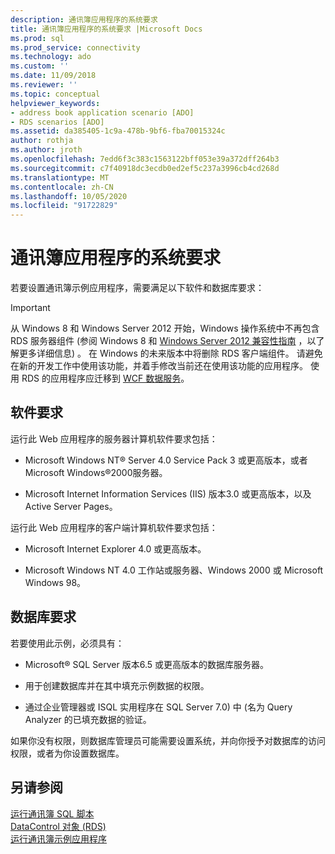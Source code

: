 ```yaml
---
description: 通讯簿应用程序的系统要求
title: 通讯簿应用程序的系统要求 |Microsoft Docs
ms.prod: sql
ms.prod_service: connectivity
ms.technology: ado
ms.custom: ''
ms.date: 11/09/2018
ms.reviewer: ''
ms.topic: conceptual
helpviewer_keywords:
- address book application scenario [ADO]
- RDS scenarios [ADO]
ms.assetid: da385405-1c9a-478b-9bf6-fba70015324c
author: rothja
ms.author: jroth
ms.openlocfilehash: 7edd6f3c383c1563122bff053e39a372dff264b3
ms.sourcegitcommit: c7f40918dc3ecdb0ed2ef5c237a3996cb4cd268d
ms.translationtype: MT
ms.contentlocale: zh-CN
ms.lasthandoff: 10/05/2020
ms.locfileid: "91722829"
---
```

# <a name="system-requirements-for-the-address-book-application"></a>通讯簿应用程序的系统要求
若要设置通讯簿示例应用程序，需要满足以下软件和数据库要求：  
  
> [!IMPORTANT]
>  从 Windows 8 和 Windows Server 2012 开始，Windows 操作系统中不再包含 RDS 服务器组件 (参阅 Windows 8 和 [Windows Server 2012 兼容性指南](https://www.microsoft.com/download/details.aspx?id=27416) ，以了解更多详细信息) 。 在 Windows 的未来版本中将删除 RDS 客户端组件。 请避免在新的开发工作中使用该功能，并着手修改当前还在使用该功能的应用程序。 使用 RDS 的应用程序应迁移到 [WCF 数据服务](/dotnet/framework/wcf/)。  
  
## <a name="software-requirements"></a>软件要求  
 运行此 Web 应用程序的服务器计算机软件要求包括：  
  
-   Microsoft Windows NT® Server 4.0 Service Pack 3 或更高版本，或者 Microsoft Windows®2000服务器。  
  
-   Microsoft Internet Information Services (IIS) 版本3.0 或更高版本，以及 Active Server Pages。  
  
 运行此 Web 应用程序的客户端计算机软件要求包括：  
  
-   Microsoft Internet Explorer 4.0 或更高版本。  
  
-   Microsoft Windows NT 4.0 工作站或服务器、Windows 2000 或 Microsoft Windows 98。  
  
## <a name="database-requirements"></a>数据库要求  
 若要使用此示例，必须具有：  
  
-   Microsoft® SQL Server 版本6.5 或更高版本的数据库服务器。  
  
-   用于创建数据库并在其中填充示例数据的权限。  
  
-   通过企业管理器或 ISQL 实用程序在 SQL Server 7.0) 中 (名为 Query Analyzer 的已填充数据的验证。  
  
 如果你没有权限，则数据库管理员可能需要设置系统，并向你授予对数据库的访问权限，或者为你设置数据库。  
  
## <a name="see-also"></a>另请参阅  
 [运行通讯簿 SQL 脚本](./running-the-address-book-sql-script.md)   
 [DataControl 对象 (RDS) ](../../reference/rds-api/datacontrol-object-rds.md)   
 [运行通讯簿示例应用程序](./running-the-address-book-sample-application.md)